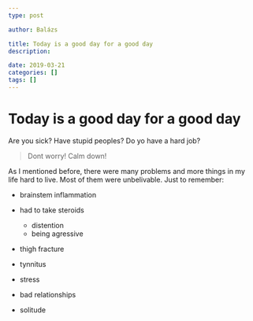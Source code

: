 ```yaml
---
type: post

author: Balázs

title: Today is a good day for a good day
description: 

date: 2019-03-21 
categories: []
tags: []
---
```

# Today is a good day for a good day

Are you sick? Have stupid peoples? Do yo have a hard job?

> Dont worry! Calm down!

As I mentioned before, there were many problems and more things in my life hard to live. Most of them were unbelivable.
Just to remember:

- brainstem inflammation
- had to take steroids
  - distention
  - being agressive
- thigh fracture
- tynnitus

- stress
- bad relationships
- solitude